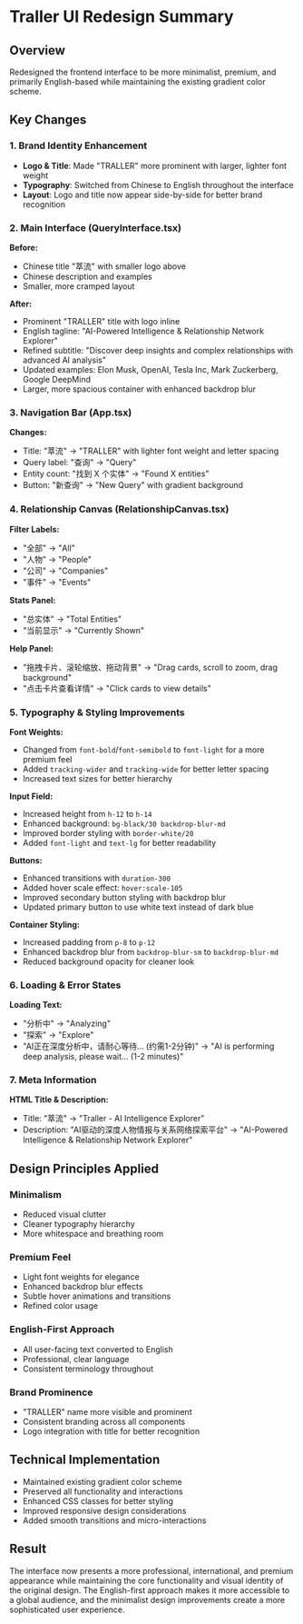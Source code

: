 # Traller UI Redesign Summary

## Overview
Redesigned the frontend interface to be more minimalist, premium, and primarily English-based while maintaining the existing gradient color scheme.

## Key Changes

### 1. Brand Identity Enhancement
- **Logo & Title**: Made "TRALLER" more prominent with larger, lighter font weight
- **Typography**: Switched from Chinese to English throughout the interface
- **Layout**: Logo and title now appear side-by-side for better brand recognition

### 2. Main Interface (QueryInterface.tsx)
**Before:**
- Chinese title "萃流" with smaller logo above
- Chinese description and examples
- Smaller, more cramped layout

**After:**
- Prominent "TRALLER" title with logo inline
- English tagline: "AI-Powered Intelligence & Relationship Network Explorer"
- Refined subtitle: "Discover deep insights and complex relationships with advanced AI analysis"
- Updated examples: Elon Musk, OpenAI, Tesla Inc, Mark Zuckerberg, Google DeepMind
- Larger, more spacious container with enhanced backdrop blur

### 3. Navigation Bar (App.tsx)
**Changes:**
- Title: "萃流" → "TRALLER" with lighter font weight and letter spacing
- Query label: "查询" → "Query"
- Entity count: "找到 X 个实体" → "Found X entities"
- Button: "新查询" → "New Query" with gradient background

### 4. Relationship Canvas (RelationshipCanvas.tsx)
**Filter Labels:**
- "全部" → "All"
- "人物" → "People"
- "公司" → "Companies"
- "事件" → "Events"

**Stats Panel:**
- "总实体" → "Total Entities"
- "当前显示" → "Currently Shown"

**Help Panel:**
- "拖拽卡片、滚轮缩放、拖动背景" → "Drag cards, scroll to zoom, drag background"
- "点击卡片查看详情" → "Click cards to view details"

### 5. Typography & Styling Improvements
**Font Weights:**
- Changed from `font-bold`/`font-semibold` to `font-light` for a more premium feel
- Added `tracking-wider` and `tracking-wide` for better letter spacing
- Increased text sizes for better hierarchy

**Input Field:**
- Increased height from `h-12` to `h-14`
- Enhanced background: `bg-black/30 backdrop-blur-md`
- Improved border styling with `border-white/20`
- Added `font-light` and `text-lg` for better readability

**Buttons:**
- Enhanced transitions with `duration-300`
- Added hover scale effect: `hover:scale-105`
- Improved secondary button styling with backdrop blur
- Updated primary button to use white text instead of dark blue

**Container Styling:**
- Increased padding from `p-8` to `p-12`
- Enhanced backdrop blur from `backdrop-blur-sm` to `backdrop-blur-md`
- Reduced background opacity for cleaner look

### 6. Loading & Error States
**Loading Text:**
- "分析中" → "Analyzing"
- "探索" → "Explore"
- "AI正在深度分析中，请耐心等待... (约需1-2分钟)" → "AI is performing deep analysis, please wait... (1-2 minutes)"

### 7. Meta Information
**HTML Title & Description:**
- Title: "萃流" → "Traller - AI Intelligence Explorer"
- Description: "AI驱动的深度人物情报与关系网络探索平台" → "AI-Powered Intelligence & Relationship Network Explorer"

## Design Principles Applied

### Minimalism
- Reduced visual clutter
- Cleaner typography hierarchy
- More whitespace and breathing room

### Premium Feel
- Light font weights for elegance
- Enhanced backdrop blur effects
- Subtle hover animations and transitions
- Refined color usage

### English-First Approach
- All user-facing text converted to English
- Professional, clear language
- Consistent terminology throughout

### Brand Prominence
- "TRALLER" name more visible and prominent
- Consistent branding across all components
- Logo integration with title for better recognition

## Technical Implementation
- Maintained existing gradient color scheme
- Preserved all functionality and interactions
- Enhanced CSS classes for better styling
- Improved responsive design considerations
- Added smooth transitions and micro-interactions

## Result
The interface now presents a more professional, international, and premium appearance while maintaining the core functionality and visual identity of the original design. The English-first approach makes it more accessible to a global audience, and the minimalist design improvements create a more sophisticated user experience.

